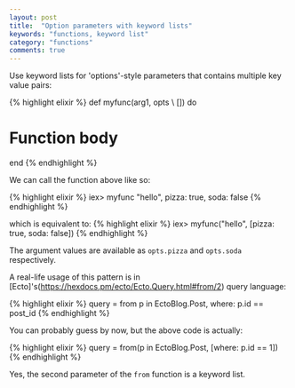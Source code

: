 ```yaml
---
layout: post
title:  "Option parameters with keyword lists"
keywords: "functions, keyword list"
category: "functions"
comments: true
---
```


Use keyword lists for 'options'-style parameters that contains multiple key value pairs:

{% highlight elixir %}
def myfunc(arg1, opts \\ []) do
  # Function body
end
{% endhighlight %}

We can call the function above like so:

{% highlight elixir %}
iex> myfunc "hello", pizza: true, soda: false
{% endhighlight %}

which is equivalent to:
{% highlight elixir %}
iex> myfunc("hello", [pizza: true, soda: false])
{% endhighlight %}

The argument values are available as `opts.pizza` and `opts.soda` respectively.

A real-life usage of this pattern is in [Ecto]'s(https://hexdocs.pm/ecto/Ecto.Query.html#from/2) query language:

{% highlight elixir %}
query = from p in EctoBlog.Post, where: p.id == post_id
{% endhighlight %}

You can probably guess by now, but the above code is actually:

{% highlight elixir %}
query = from(p in EctoBlog.Post, [where: p.id == 1])
{% endhighlight %}

Yes, the second parameter of the `from` function is a keyword list.